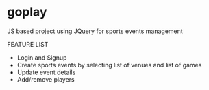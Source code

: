 # goplay
JS based project using JQuery for sports events management

FEATURE LIST
- Login and Signup
- Create sports events by selecting list of venues and list of games
- Update event details
- Add/remove players
